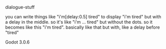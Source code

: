 dialogue-stuff

you can write things like "i'm[delay:0.5] tired" to display "i'm tired" but with a delay in the middle. so it's like "i'm ... tired" but without the dots. so it becomes like this "i'm tired". basically like that but with, like a delay before "tired"

Godot 3.0.6
